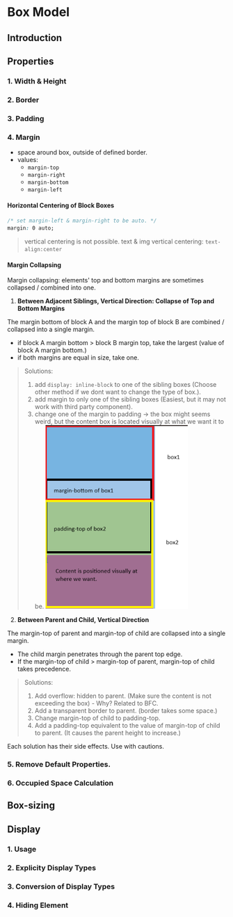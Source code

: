 # Box Model

## Introduction

## Properties

### 1. Width & Height

### 2. Border

### 3. Padding

### 4. Margin

- space around box, outside of defined border.
- values:
    - `margin-top`
    - `margin-right`
    - `margin-bottom`
    - `margin-left`
  
#### Horizontal Centering of Block Boxes
  ```css
  /* set margin-left & margin-right to be auto. */
  margin: 0 auto;
  ```
> vertical centering is not possible.
> text & img vertical centering: `text-align:center`

#### Margin Collapsing

Margin collapsing: elements' top and bottom margins are sometimes collapsed / combined into one.

1. **Between Adjacent Siblings, Vertical Direction: Collapse of Top and Bottom Margins**

The margin bottom of block A and the margin top of block B are combined / collapsed into a single margin.
- if block A margin bottom > block B margin top, take the largest (value of block A margin bottom.)
- if both margins are equal in size, take one.

> Solutions:
> 1. add `display: inline-block` to one of the sibling boxes (Choose other method if we dont want to change the type of box.).
> 2. add margin to only one of the sibling boxes (Easiest, but it may not work with third party component). 
> 3. change one of the margin to padding -> the box might seems weird, but the content box is located visually at what we want it to be.
> ![solution 3](image.png)

2. **Between Parent and Child, Vertical Direction**

The margin-top of parent and margin-top of child are collapsed into a single margin.
- The child margin penetrates through the parent top edge.
- If the margin-top of child > margin-top of parent, margin-top of child takes precedence.

> Solutions:
> 1. Add overflow: hidden to parent. (Make sure the content is not exceeding the box) - Why? Related to BFC.
> 2. Add a transparent border to parent. (border takes some space.)
> 3. Change margin-top of child to padding-top.
> 4. Add a padding-top equivalent to the value of margin-top of child to parent. (It causes the parent height to increase.)

Each solution has their side effects. Use with cautions.
### 5. Remove Default Properties.

### 6. Occupied Space Calculation

## Box-sizing

## Display

### 1. Usage

### 2. Explicity Display Types

### 3. Conversion of Display Types

### 4. Hiding Element